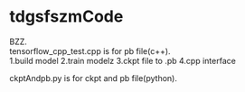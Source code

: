 # tdgsfszmCode
BZZ.  
tensorflow_cpp_test.cpp is for pb file(c++).   
1.build model 2.train modelz 3.ckpt file to .pb 4.cpp interface   

ckptAndpb.py is for ckpt and pb file(python).   

